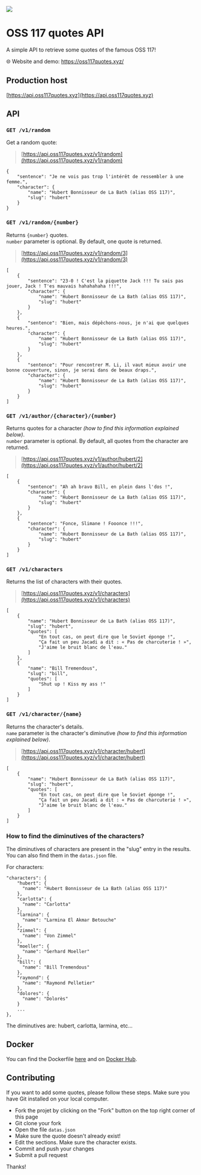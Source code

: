 
![](oss-177-quotes-api_header.png)

# OSS 117 quotes API

A simple API to retrieve some quotes of the famous OSS 117!

:globe_with_meridians: Website and demo: https://oss117quotes.xyz/

## Production host

[https://api.oss117quotes.xyz](https://api.oss117quotes.xyz)

## API

### `GET /v1/random`

Get a random quote:

> [https://api.oss117quotes.xyz/v1/random](https://api.oss117quotes.xyz/v1/random)

    {
        "sentence": "Je ne vois pas trop l'intérêt de ressembler à une femme.",
        "character": {
            "name": "Hubert Bonnisseur de La Bath (alias OSS 117)",
            "slug": "hubert"
        }
    }


### `GET /v1/random/{number}`

Returns `{number}` quotes.  
`number` parameter is optional. By default, one quote is returned.

> [https://api.oss117quotes.xyz/v1/random/3](https://api.oss117quotes.xyz/v1/random/3)

    [
        {
            "sentence": "23-0 ! C'est la piquette Jack !!! Tu sais pas jouer, Jack ! T'es mauvais hahahahaha !!!",
            "character": {
                "name": "Hubert Bonnisseur de La Bath (alias OSS 117)",
                "slug": "hubert"
            }
        },
        {
            "sentence": "Bien, mais dépêchons-nous, je n'ai que quelques heures.",
            "character": {
                "name": "Hubert Bonnisseur de La Bath (alias OSS 117)",
                "slug": "hubert"
            }
        },
        {
            "sentence": "Pour rencontrer M. Li, il vaut mieux avoir une bonne couverture, sinon, je serai dans de beaux draps.",
            "character": {
                "name": "Hubert Bonnisseur de La Bath (alias OSS 117)",
                "slug": "hubert"
            }
        }
    ]


### `GET /v1/author/{character}/{number}`

Returns quotes for a character *(how to find this information explained below)*.  
`number` parameter is optional. By default, all quotes from the character are returned.

> [https://api.oss117quotes.xyz/v1/author/hubert/2](https://api.oss117quotes.xyz/v1/author/hubert/2)

    [
        {
            "sentence": "Ah ah bravo Bill, en plein dans l'dos !",
            "character": {
                "name": "Hubert Bonnisseur de La Bath (alias OSS 117)",
                "slug": "hubert"
            }
        },
        {
            "sentence": "Fonce, Slimane ! Fooonce !!!",
            "character": {
                "name": "Hubert Bonnisseur de La Bath (alias OSS 117)",
                "slug": "hubert"
            }
        }
    ]


### `GET /v1/characters`

Returns the list of characters with their quotes.

> [https://api.oss117quotes.xyz/v1/characters](https://api.oss117quotes.xyz/v1/characters)

    [
        {
            "name": "Hubert Bonnisseur de La Bath (alias OSS 117)",
            "slug": "hubert",
            "quotes": [
                "En tout cas, on peut dire que le Soviet éponge !",
                "Ça fait un peu Jacadi a dit : « Pas de charcuterie ! »",
                "J'aime le bruit blanc de l'eau."
            ]
        },
        {
            "name": "Bill Tremendous",
            "slug": "bill",
            "quotes": [
                "Shut up ! Kiss my ass !"
            ]
        }
    ]


### `GET /v1/character/{name}`

Returns the character's details.  
`name` parameter is the character's diminutive *(how to find this information explained below)*.

> [https://api.oss117quotes.xyz/v1/character/hubert](https://api.oss117quotes.xyz/v1/character/hubert)

    [
        {
            "name": "Hubert Bonnisseur de La Bath (alias OSS 117)",
            "slug": "hubert",
            "quotes": [
                "En tout cas, on peut dire que le Soviet éponge !",
                "Ça fait un peu Jacadi a dit : « Pas de charcuterie ! »",
                "J'aime le bruit blanc de l'eau."
            ]
        }
    ]



### How to find the diminutives of the characters?

The diminutives of characters are present in the "slug" entry in the results.  
You can also find them in the `datas.json` file.

For characters:

    "characters": {
        "hubert": {
          "name": "Hubert Bonnisseur de La Bath (alias OSS 117)"
        },
        "carlotta": {
          "name": "Carlotta"
        },
        "larmina": {
          "name": "Larmina El Akmar Betouche"
        },
        "zimmel": {
          "name": "Von Zimmel"
        },
        "moeller": {
          "name": "Gerhard Moeller"
        },
        "bill": {
          "name": "Bill Tremendous"
        },
        "raymond": {
          "name": "Raymond Pelletier"
        },
        "dolores": {
          "name": "Dolorès"
        }
        ...
    },

The diminutives are: hubert, carlotta, larmina, etc...


## Docker

You can find the Dockerfile [here](https://github.com/shevabam/dockerfiles/tree/master/oss-117-quotes-api) and on [Docker Hub](https://hub.docker.com/r/shevabam/oss-117-quotes-api/).


## Contributing

If you want to add some quotes, please follow these steps. Make sure you have Git installed on your local computer.

* Fork the projet by clicking on the "Fork" button on the top right corner of this page
* Git clone your fork
* Open the file `datas.json`
* Make sure the quote doesn't already exist!
* Edit the sections. Make sure the character exists.
* Commit and push your changes
* Submit a pull request

Thanks!